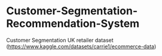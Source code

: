 # Customer-Segmentation-Recommendation-System
Customer Segmentation UK retailer dataset (https://www.kaggle.com/datasets/carrie1/ecommerce-data)
